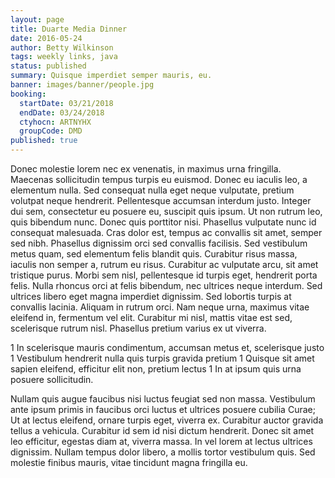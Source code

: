 ```yaml
---
layout: page
title: Duarte Media Dinner
date: 2016-05-24
author: Betty Wilkinson
tags: weekly links, java
status: published
summary: Quisque imperdiet semper mauris, eu.
banner: images/banner/people.jpg
booking:
  startDate: 03/21/2018
  endDate: 03/24/2018
  ctyhocn: ARTNYHX
  groupCode: DMD
published: true
---
```

Donec molestie lorem nec ex venenatis, in maximus urna fringilla. Maecenas sollicitudin tempus turpis eu euismod. Donec eu iaculis leo, a elementum nulla. Sed consequat nulla eget neque vulputate, pretium volutpat neque hendrerit. Pellentesque accumsan interdum justo. Integer dui sem, consectetur eu posuere eu, suscipit quis ipsum. Ut non rutrum leo, quis bibendum nunc. Donec quis porttitor nisi.
Phasellus vulputate nunc id consequat malesuada. Cras dolor est, tempus ac convallis sit amet, semper sed nibh. Phasellus dignissim orci sed convallis facilisis. Sed vestibulum metus quam, sed elementum felis blandit quis. Curabitur risus massa, iaculis non semper a, rutrum eu risus. Curabitur ac vulputate arcu, sit amet tristique purus. Morbi sem nisl, pellentesque id turpis eget, hendrerit porta felis. Nulla rhoncus orci at felis bibendum, nec ultrices neque interdum. Sed ultrices libero eget magna imperdiet dignissim. Sed lobortis turpis at convallis lacinia. Aliquam in rutrum orci. Nam neque urna, maximus vitae eleifend in, fermentum vel elit. Curabitur mi nisl, mattis vitae est sed, scelerisque rutrum nisl. Phasellus pretium varius ex ut viverra.

1 In scelerisque mauris condimentum, accumsan metus et, scelerisque justo
1 Vestibulum hendrerit nulla quis turpis gravida pretium
1 Quisque sit amet sapien eleifend, efficitur elit non, pretium lectus
1 In at ipsum quis urna posuere sollicitudin.

Nullam quis augue faucibus nisi luctus feugiat sed non massa. Vestibulum ante ipsum primis in faucibus orci luctus et ultrices posuere cubilia Curae; Ut at lectus eleifend, ornare turpis eget, viverra ex. Curabitur auctor gravida tellus a vehicula. Curabitur id sem id nisi dictum hendrerit. Donec sit amet leo efficitur, egestas diam at, viverra massa. In vel lorem at lectus ultrices dignissim. Nullam tempus dolor libero, a mollis tortor vestibulum quis. Sed molestie finibus mauris, vitae tincidunt magna fringilla eu.
